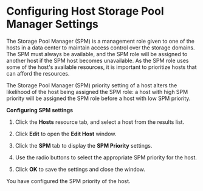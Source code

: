 # Configuring Host Storage Pool Manager Settings

The Storage Pool Manager (SPM) is a management role given to one of the hosts in a data center to maintain access control over the storage domains. The SPM must always be available, and the SPM role will be assigned to another host if the SPM host becomes unavailable. As the SPM role uses some of the host's available resources, it is important to prioritize hosts that can afford the resources.

The Storage Pool Manager (SPM) priority setting of a host alters the likelihood of the host being assigned the SPM role: a host with high SPM priority will be assigned the SPM role before a host with low SPM priority.

**Configuring SPM settings**

1. Click the **Hosts** resource tab, and select a host from the results list.

2. Click **Edit** to open the **Edit Host** window.

3. Click the **SPM** tab to display the **SPM Priority** settings.

4. Use the radio buttons to select the appropriate SPM priority for the host.

5. Click **OK** to save the settings and close the window.

You have configured the SPM priority of the host.
